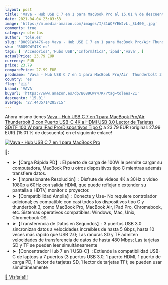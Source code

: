 ```yaml
---
layout: post
title: 'Vava - Hub USB C 7 en 1 para MacBook Pro al 15.01 % de descuento'
date: 2021-04-04 23:03:53
image: 'https://m.media-amazon.com/images/I/31WQFYEWJvL._SL400_.jpg'
comments: true
category: ofertas
author: 'tole.es'
slug: 'B089CWY47K-es Vava - Hub USB C 7 en 1 para MacBook Pro/Air Thunderbolt 3...'
sku: 'B089CWY47K-es'
tags: [ 'Accesorios','Hubs USB','Informática','ipad','vava', ]
actualPrice: 23.79 EUR
currency: EUR
price: 23.79
comparePrice: 27.99 EUR
prodname: 'Vava - Hub USB C 7 en 1 para MacBook Pro/Air  Thunderbolt 3   con Puerto USB-C 4K a HDMI  USB 3.0  Lector de Tarjetas SD/TF  100 W para iPad Pro/Dispositivos Tipo C'
country: 'es'
flag: '🇪🇸'
brand: 'VAVA'
buyurl: 'https://www.amazon.es/dp/B089CWY47K/?tag=tolees-21'
descuento: '15.01'
average: '27.4435714285715'
---
```


Ahora mismo tienes [Vava - Hub USB C 7 en 1 para MacBook Pro/Air  Thunderbolt 3   con Puerto USB-C 4K a HDMI  USB 3.0  Lector de Tarjetas SD/TF  100 W para iPad Pro/Dispositivos Tipo C](https://www.amazon.es/dp/B089CWY47K/?tag=tolees-21) a 23.79 EUR (original: 27.99 EUR) (15.01 %  de descuento) en el siguiente enlace!

[![Vava - Hub USB C 7 en 1 para MacBook Pro](https://m.media-amazon.com/images/I/31WQFYEWJvL._SL400_.jpg)](https://www.amazon.es/dp/B089CWY47K/?tag=tolees-21)

🔎:

- ➤【Carga Rápida PD】: El puerto de carga de 100W le permite cargar su computadora, MacBook Pro u otros dispositivos tipo C mientras además transfiere datos.
- ➤【Impresionante Resolución】: Disfrute de videos 4K a 30Hz o video 1080p a 60Hz con salida HDMI, que puede reflejar o extender su pantalla a HDTV, monitor o proyector.
- ➤【Compatibilidad Amplia】: Conecte y Use- No requiere controlador adicional; es compatible con casi todos los dispositivos tipo C y thunderbolt 3, como MacBook Pro, MacBook Air, iPad Pro, Chromebook, etc. Sistemas operativos compatibles: Windows, Mac, Unix, Chromebook OS.
- ➤【Transferencia de Datos en Segundos】: 3 puertos USB 3.0 sincronizan datos a velocidades increíbles de hasta 5 Gbps, hasta 10 veces más rápido que USB 2.0; Las ranuras SD y TF admiten velocidades de transferencia de datos de hasta 480 Mbps; Las tarjetas SD y TF se pueden leer simultáneamente
- ➤【Concentrador Hub 7 en 1 USB-C】: Extiende la compatibilidad USB-C de laptops a 7 puertos (3 puertos USB 3.0, 1 puerto HDMI, 1 puerto de carga PD, 1 lector de tarjetas SD, 1 lector de tarjetas TF); se pueden usar simultáneamente

[🛒 Visítala!!!](https://www.amazon.es/dp/B089CWY47K/?tag=tolees-21)
